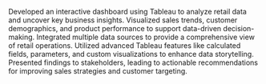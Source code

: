 Developed an interactive dashboard using Tableau to analyze retail data and uncover key business insights.
Visualized sales trends, customer demographics, and product performance to support data-driven decision-making.
Integrated multiple data sources to provide a comprehensive view of retail operations.
Utilized advanced Tableau features like calculated fields, parameters, and custom visualizations to enhance data storytelling.
Presented findings to stakeholders, leading to actionable recommendations for improving sales strategies and customer targeting.
